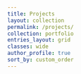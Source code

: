 ```yaml
---
title: Projects
layout: collection
permalink: /projects/
collection: portfolio
entries_layout: grid
classes: wide
author_profile: true
sort_by: custom_order
---
```

